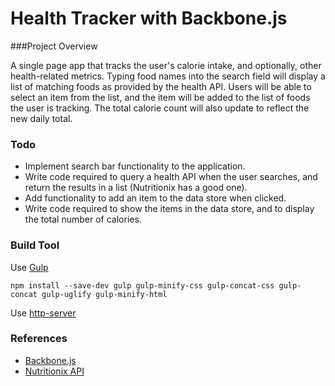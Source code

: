 # Health Tracker with Backbone.js

###Project Overview

A single page app that tracks the user's calorie intake, and optionally, other health-related metrics. Typing food names into the search field will display a list of matching foods as provided by the health API. Users will be able to select an item from the list, and the item will be added to the list of foods the user is tracking. The total calorie count will also update to reflect the new daily total.

### Todo
- Implement search bar functionality to the application.
- Write code required to query a health API when the user searches, and return the results in a list (Nutritionix has a good one).
- Add functionality to add an item to the data store when clicked.
- Write code required to show the items in the data store, and to display the total number of calories.

### Build Tool

Use [Gulp](http://gulpjs.com/)
```
npm install --save-dev gulp gulp-minify-css gulp-concat-css gulp-concat gulp-uglify gulp-minify-html
```

Use [http-server](https://www.npmjs.com/package/http-server)

### References
- [Backbone.js](http://backbonejs.org/)
- [Nutritionix API](https://developer.nutritionix.com/docs/v1_1)
